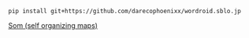 ```
pip install git+https://github.com/darecophoenixx/wordroid.sblo.jp
```

[Som (self organizing maps)](https://github.com/darecophoenixx/wordroid.sblo.jp/wiki/Som-(self-organizing-maps))
